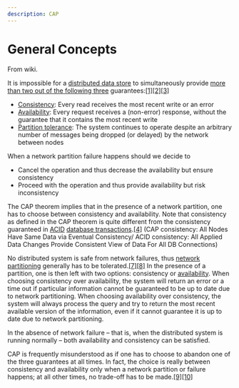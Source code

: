 ```yaml
---
description: CAP
---
```


# General Concepts

From wiki.

It is impossible for a [distributed data store](https://en.wikipedia.org/wiki/Distributed_data_store) to simultaneously provide [more than two out of the following three](https://en.wikipedia.org/wiki/Trilemma) guarantees:[\[1\]](https://en.wikipedia.org/wiki/CAP_theorem#cite_note-Gilbert_Lynch-1)[\[2\]](https://en.wikipedia.org/wiki/CAP_theorem#cite_note-2)[\[3\]](https://en.wikipedia.org/wiki/CAP_theorem#cite_note-3)

* [Consistency](https://en.wikipedia.org/wiki/Consistency_model): Every read receives the most recent write or an error
* [Availability](https://en.wikipedia.org/wiki/Availability): Every request receives a \(non-error\) response, without the guarantee that it contains the most recent write
* [Partition tolerance](https://en.wikipedia.org/wiki/Network_partitioning): The system continues to operate despite an arbitrary number of messages being dropped \(or delayed\) by the network between nodes

When a network partition failure happens should we decide to

* Cancel the operation and thus decrease the availability but ensure consistency
* Proceed with the operation and thus provide availability but risk inconsistency

The CAP theorem implies that in the presence of a network partition, one has to choose between consistency and availability. Note that consistency as defined in the CAP theorem is quite different from the consistency guaranteed in [ACID](https://en.wikipedia.org/wiki/ACID) [database transactions](https://en.wikipedia.org/wiki/Database_transaction).[\[4\]](https://en.wikipedia.org/wiki/CAP_theorem#cite_note-4) \(CAP consistency: All Nodes Have Same Data via Eventual Consistency/ ACID consistency: All Applied Data Changes Provide Consistent View of Data For All DB Connections\)



No distributed system is safe from network failures, thus [network partitioning](https://en.wikipedia.org/wiki/Network_partition) generally has to be tolerated.[\[7\]](https://en.wikipedia.org/wiki/CAP_theorem#cite_note-7)[\[8\]](https://en.wikipedia.org/wiki/CAP_theorem#cite_note-8) In the presence of a partition, one is then left with two options: consistency or [availability](https://en.wikipedia.org/wiki/Availability). When choosing consistency over availability, the system will return an error or a time out if particular information cannot be guaranteed to be up to date due to network partitioning. When choosing availability over consistency, the system will always process the query and try to return the most recent available version of the information, even if it cannot guarantee it is up to date due to network partitioning.

In the absence of network failure – that is, when the distributed system is running normally – both availability and consistency can be satisfied.

CAP is frequently misunderstood as if one has to choose to abandon one of the three guarantees at all times. In fact, the choice is really between consistency and availability only when a network partition or failure happens; at all other times, no trade-off has to be made.[\[9\]](https://en.wikipedia.org/wiki/CAP_theorem#cite_note-9)[\[10\]](https://en.wikipedia.org/wiki/CAP_theorem#cite_note-10)

